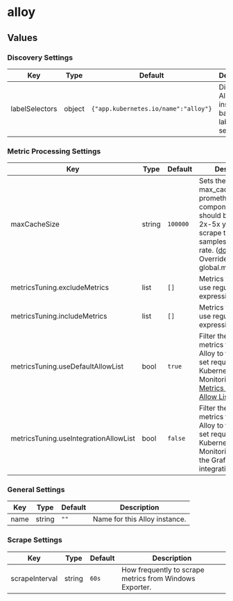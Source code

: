 # alloy
## Values

### Discovery Settings

| Key | Type | Default | Description |
|-----|------|---------|-------------|
| labelSelectors | object | `{"app.kubernetes.io/name":"alloy"}` | Discover Alloy instances based on label selectors. |

### Metric Processing Settings

| Key | Type | Default | Description |
|-----|------|---------|-------------|
| maxCacheSize | string | `100000` | Sets the max_cache_size for prometheus.relabel component. This should be at least 2x-5x your largest scrape target or samples appended rate. ([docs](https://grafana.com/docs/alloy/latest/reference/components/prometheus.relabel/#arguments)) Overrides global.maxCacheSize |
| metricsTuning.excludeMetrics | list | `[]` | Metrics to drop. Can use regular expressions. |
| metricsTuning.includeMetrics | list | `[]` | Metrics to keep. Can use regular expressions. |
| metricsTuning.useDefaultAllowList | bool | `true` | Filter the list of metrics from Grafana Alloy to the minimal set required for Kubernetes Monitoring. See [Metrics Tuning and Allow Lists](#metrics-tuning-and-allow-lists) |
| metricsTuning.useIntegrationAllowList | bool | `false` | Filter the list of metrics from Grafana Alloy to the minimal set required for Kubernetes Monitoring as well as the Grafana Alloy integration. |

### General Settings

| Key | Type | Default | Description |
|-----|------|---------|-------------|
| name | string | `""` | Name for this Alloy instance. |

### Scrape Settings

| Key | Type | Default | Description |
|-----|------|---------|-------------|
| scrapeInterval | string | `60s` | How frequently to scrape metrics from Windows Exporter. |
